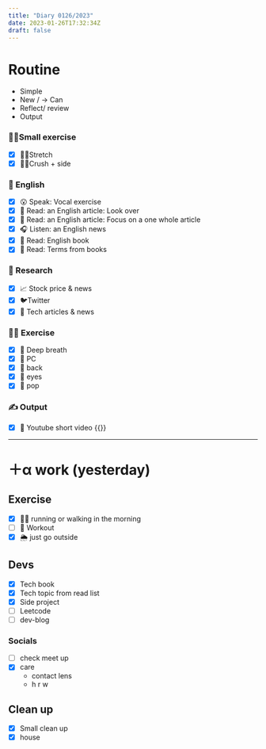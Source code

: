 ```yaml
---
title: "Diary 0126/2023"  
date: 2023-01-26T17:32:34Z
draft: false
---
```

# Routine

- Simple
- New / → Can
- Reflect/ review
- Output

### 🧘‍♀️Small exercise

- [x]  🤸‍♂️Stretch
- [x]  🧎‍♀️Crush + side

### 🏴󠁧󠁢󠁥󠁮󠁧󠁿 English

- [x]  😮 Speak: Vocal exercise
- [x]  📖 Read: an English article: Look over
- [x]  📖 Read: an English article: Focus on a one whole article
- [x]  🎧 Listen:  an English news
- [x]  📖 Read: English book
- [x]  📖 Read: Terms from books

### 👀 Research

- [x]  📈 Stock price & news
- [x]  🐦Twitter
- [x]  👾 Tech articles & news

### 🧘‍♀️ Exercise

- [x]  🧘 Deep breath
- [x]  🧘 PC
- [x]  🙆 back
- [x]  🧐 eyes
- [x]  🕺 pop

### ✍️ Output

- [x]  🎥 Youtube short video {{<youtube _TexfnZ7B6g>}}

---

# ＋α work (yesterday)

## Exercise

- [x]  🏃‍♀️ running or walking in the morning
- [ ]  💪 Workout
- [x]  🌦 just go outside

## Devs

- [x]  Tech book
- [x]  Tech topic from read list
- [x]  Side project
- [ ]  Leetcode
- [ ]  dev-blog

### Socials

- [ ]  check meet up
- [x]  care
    - contact lens
    - h r w

### 

## Clean up

- [x]  Small clean up
- [x]  house